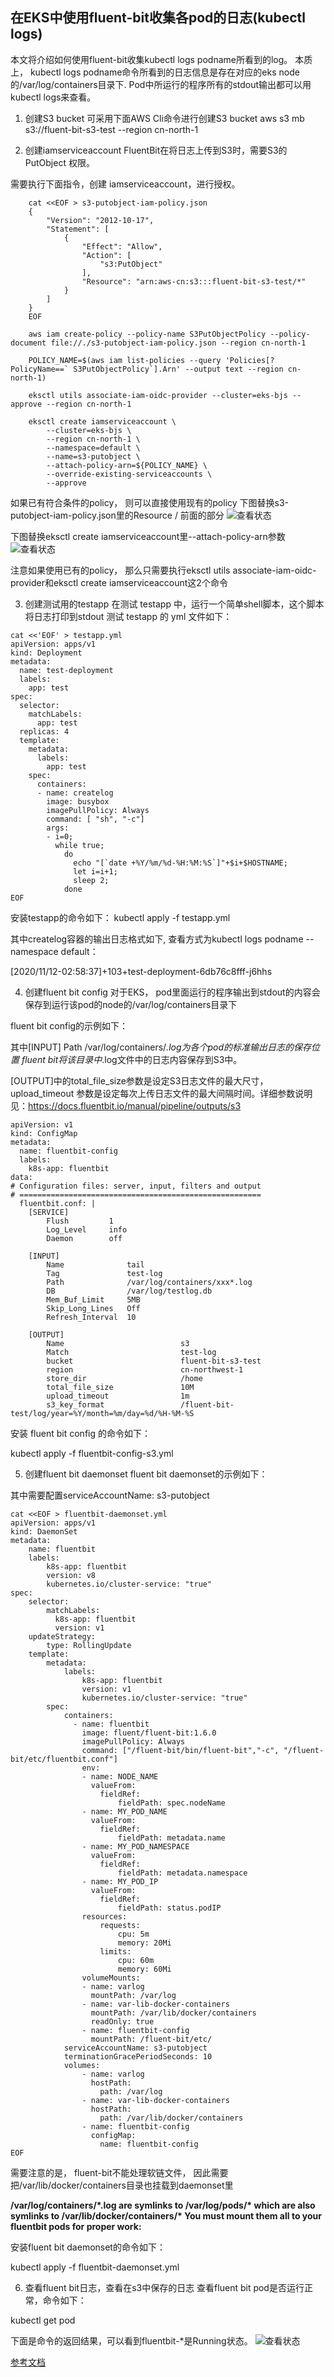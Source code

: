 ## 在EKS中使用fluent-bit收集各pod的日志(kubectl logs)

本文将介绍如何使用fluent-bit收集kubectl logs podname所看到的log。 本质上， kubectl logs podname命令所看到的日志信息是存在对应的eks node的/var/log/containers目录下. Pod中所运行的程序所有的stdout输出都可以用kubectl logs来查看。


1. 创建S3 bucket
可采用下面AWS Cli命令进行创建S3 bucket
aws s3 mb s3://fluent-bit-s3-test --region cn-north-1

2. 创建iamserviceaccount
FluentBit在将日志上传到S3时，需要S3的 PutObject 权限。

需要执行下面指令，创建 iamserviceaccount，进行授权。

```
    cat <<EOF > s3-putobject-iam-policy.json
    {
        "Version": "2012-10-17",
        "Statement": [
            {
                "Effect": "Allow",
                "Action": [
                    "s3:PutObject"
                ],
                "Resource": "arn:aws-cn:s3:::fluent-bit-s3-test/*"
            }
        ]
    }
    EOF
    
    aws iam create-policy --policy-name S3PutObjectPolicy --policy-document file://./s3-putobject-iam-policy.json --region cn-north-1
    
    POLICY_NAME=$(aws iam list-policies --query 'Policies[?PolicyName==` S3PutObjectPolicy`].Arn' --output text --region cn-north-1)
    
    eksctl utils associate-iam-oidc-provider --cluster=eks-bjs --approve --region cn-north-1
    
    eksctl create iamserviceaccount \
        --cluster=eks-bjs \
        --region cn-north-1 \
        --namespace=default \
        --name=s3-putobject \
        --attach-policy-arn=${POLICY_NAME} \
        --override-existing-serviceaccounts \
        --approve

```


如果已有符合条件的policy， 则可以直接使用现有的policy
下图替换s3-putobject-iam-policy.json里的Resource / 前面的部分
![查看状态](/images/2.jpg)

下图替换eksctl create iamserviceaccount里--attach-policy-arn参数
![查看状态](/images/1.png)

注意如果使用已有的policy， 那么只需要执行eksctl utils associate-iam-oidc-provider和eksctl create iamserviceaccount这2个命令


3. 创建测试用的testapp
在测试 testapp 中，运行一个简单shell脚本，这个脚本将日志打印到stdout
测试 testapp 的 yml 文件如下：

```
cat <<'EOF' > testapp.yml
apiVersion: apps/v1
kind: Deployment
metadata:
  name: test-deployment
  labels:
    app: test
spec:
  selector:
    matchLabels:
      app: test
  replicas: 4
  template:
    metadata:
      labels:
        app: test
    spec:
      containers:
      - name: createlog
        image: busybox
        imagePullPolicy: Always
        command: [ "sh", "-c"]
        args:
        - i=0;
          while true; 
            do
              echo "[`date +%Y/%m/%d-%H:%M:%S`]"+$i+$HOSTNAME;
              let i=i+1; 
              sleep 2;
            done
EOF
```
安装testapp的命令如下：
kubectl apply -f testapp.yml

其中createlog容器的输出日志格式如下, 查看方式为kubectl logs podname --namespace default：

[2020/11/12-02:58:37]+103+test-deployment-6db76c8fff-j6hhs


4. 创建fluent bit config
对于EKS， pod里面运行的程序输出到stdout的内容会保存到运行该pod的node的/var/log/containers目录下

fluent bit config的示例如下：

其中[INPUT] Path /var/log/containers/*.log为各个pod的标准输出日志的保存位置 fluent bit将该目录中*.log文件中的日志内容保存到S3中。

[OUTPUT]中的total_file_size参数是设定S3日志文件的最大尺寸，upload_timeout 参数是设定每次上传日志文件的最大间隔时间。详细参数说明见：https://docs.fluentbit.io/manual/pipeline/outputs/s3

```
apiVersion: v1
kind: ConfigMap
metadata:
  name: fluentbit-config
  labels:
    k8s-app: fluentbit
data:
# Configuration files: server, input, filters and output
# ======================================================
  fluentbit.conf: |
    [SERVICE]
        Flush         1
        Log_Level     info
        Daemon        off

    [INPUT]
        Name              tail
        Tag               test-log
        Path              /var/log/containers/xxx*.log
        DB                /var/log/testlog.db
        Mem_Buf_Limit     5MB
        Skip_Long_Lines   Off
        Refresh_Interval  10

    [OUTPUT]
        Name                          s3
        Match                         test-log
        bucket                        fluent-bit-s3-test
        region                        cn-northwest-1
        store_dir                     /home
        total_file_size               10M
        upload_timeout                1m
        s3_key_format                 /fluent-bit-test/log/year=%Y/month=%m/day=%d/%H-%M-%S
```

安装 fluent bit config 的命令如下：

kubectl apply -f fluentbit-config-s3.yml

5. 创建fluent bit daemonset
fluent bit daemonset的示例如下：

其中需要配置serviceAccountName: s3-putobject


```
cat <<EOF > fluentbit-daemonset.yml
apiVersion: apps/v1
kind: DaemonSet
metadata:
    name: fluentbit
    labels:
        k8s-app: fluentbit
        version: v8
        kubernetes.io/cluster-service: "true"
spec:
    selector:
        matchLabels:
          k8s-app: fluentbit
          version: v1
    updateStrategy:
        type: RollingUpdate
    template:
        metadata:
            labels:
                k8s-app: fluentbit
                version: v1
                kubernetes.io/cluster-service: "true"
        spec:
            containers:
              - name: fluentbit
                image: fluent/fluent-bit:1.6.0
                imagePullPolicy: Always
                command: ["/fluent-bit/bin/fluent-bit","-c", "/fluent-bit/etc/fluentbit.conf"]
                env:
                - name: NODE_NAME
                  valueFrom:
                    fieldRef:
                        fieldPath: spec.nodeName
                - name: MY_POD_NAME
                  valueFrom:
                    fieldRef:
                        fieldPath: metadata.name
                - name: MY_POD_NAMESPACE
                  valueFrom:
                    fieldRef:
                        fieldPath: metadata.namespace
                - name: MY_POD_IP
                  valueFrom:
                    fieldRef:
                        fieldPath: status.podIP
                resources:
                    requests:
                        cpu: 5m
                        memory: 20Mi
                    limits:
                        cpu: 60m
                        memory: 60Mi
                volumeMounts:
                - name: varlog
                  mountPath: /var/log
                - name: var-lib-docker-containers
                  mountPath: /var/lib/docker/containers
                  readOnly: true
                - name: fluentbit-config
                  mountPath: /fluent-bit/etc/
            serviceAccountName: s3-putobject
            terminationGracePeriodSeconds: 10
            volumes:
                - name: varlog
                  hostPath:
                    path: /var/log
                - name: var-lib-docker-containers
                  hostPath:
                    path: /var/lib/docker/containers
                - name: fluentbit-config
                  configMap:
                    name: fluentbit-config
EOF

```

需要注意的是， fluent-bit不能处理软链文件， 因此需要把/var/lib/docker/containers目录也挂载到daemonset里

<b>
/var/log/containers/*.log are symlinks to /var/log/pods/* which are also symlinks to /var/lib/docker/containers/*
You must mount them all to your fluentbit pods for proper work:
</b>

安装fluent bit daemonset的命令如下：

kubectl apply -f fluentbit-daemonset.yml


6. 查看fluent bit日志，查看在s3中保存的日志
查看fluent bit pod是否运行正常，命令如下：

kubectl get pod

下面是命令的返回结果，可以看到fluentbit-*是Running状态。
![查看状态](/images/3.jpg)


[参考文档](https://aws.amazon.com/cn/blogs/china/scheme-of-using-fluent-bit-in-eks-to-collect-application-logs-and-save-them-in-s3/)